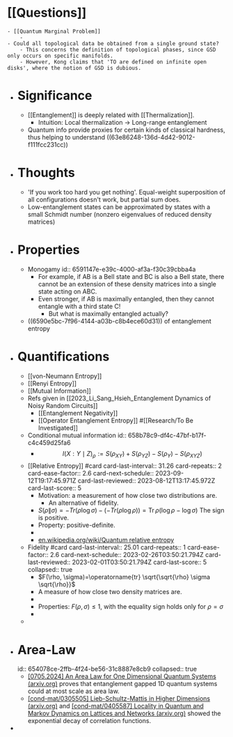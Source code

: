 # [[Questions]]
	- [[Quantum Marginal Problem]]
		-
	- Could all topological data be obtained from a single ground state?
		- This concerns the definition of topological phases, since GSD only occurs on specific manifolds.
		- However, Kong claims that 'TO are defined on infinite open disks', where the notion of GSD is dubious.
- # Significance
	- [[Entanglement]] is deeply related with [[Thermalization]].
		- Intuition: Local thermalization -> Long-range entanglement
	- Quantum info provide proxies for certain kinds of classical hardness, thus helping to understand ((63e86248-136d-4d42-9012-f111fcc231cc))
- # Thoughts
	- 'If you work too hard you get nothing'. Equal-weight superposition of all configurations doesn't work, but partial sum does.
	- Low-entanglement states can be approximated by states with a small Schmidt number (nonzero eigenvalues of reduced density matrices)
- # Properties
	- Monogamy
	  id:: 6591147e-e39c-4000-af3a-f30c39cbba4a
		- For example, if AB is a Bell state and BC is also a Bell state, there cannot be an extension of these density matrices into a single state acting on ABC.
		- Even stronger, if AB is maximally entangled, then they cannot entangle with a third state C!
			- But what is maximally entangled actually?
	- ((6590e5bc-7f96-4144-a03b-c8b4ece60d31)) of entanglement entropy
- # Quantifications
	- [[von-Neumann Entropy]]
	- [[Renyi Entropy]]
	- [[Mutual Information]]
	- Refs given in [[2023_Li_Sang_Hsieh_Entanglement Dynamics of Noisy Random Circuits]]
		- [[Entanglement Negativity]]
		- [[Operator Entanglement Entropy]] #[[Research/To Be Investigated]]
	- Conditional mutual information
	  id:: 658b78c9-df4c-47bf-b17f-c4c459d25fa6
		- $$I(X: Y \mid Z)_\rho:=S\left(\rho_{X Y}\right)+S\left(\rho_{Y Z}\right)-S\left(\rho_Y\right)-S\left(\rho_{X Y Z}\right)$$
	- [[Relative Entropy]] #card
	  card-last-interval:: 31.26
	  card-repeats:: 2
	  card-ease-factor:: 2.6
	  card-next-schedule:: 2023-09-12T19:17:45.971Z
	  card-last-reviewed:: 2023-08-12T13:17:45.972Z
	  card-last-score:: 5
		- Motivation: a measurement of how close two distributions are.
			- An alternative of fidelity.
		- $S(\rho \| \sigma)=-Tr(\rho \log \sigma)-(-Tr(\rho \log \rho))=\operatorname{Tr} \rho(\log \rho-\log \sigma)$ 
		  The sign is positive.
		- Property: positive-definite.
		-
		- [en.wikipedia.org/wiki/Quantum relative entropy](https://en.wikipedia.org/wiki/Quantum_relative_entropy)
	- Fidelity #card
	  card-last-interval:: 25.01
	  card-repeats:: 1
	  card-ease-factor:: 2.6
	  card-next-schedule:: 2023-02-26T03:50:21.794Z
	  card-last-reviewed:: 2023-02-01T03:50:21.794Z
	  card-last-score:: 5
	  collapsed:: true
		- $F(\rho, \sigma)=\operatorname{tr} \sqrt{\sqrt{\rho} \sigma \sqrt{\rho}}$
		- A measure of how close two density matrices are.
		-
		- Properties: $F(\rho, \sigma)\le1$, with the equality sign holds only for $\rho=\sigma$
		-
	-
- # Area-Law
  id:: 654078ce-2ffb-4f24-be56-31c8887e8cb9
  collapsed:: true
	- [[0705.2024] An Area Law for One Dimensional Quantum Systems (arxiv.org)](https://arxiv.org/abs/0705.2024) proves that entanglement gapped 1D quantum systems could at most scale as area law.
	- [[cond-mat/0305505] Lieb-Schultz-Mattis in Higher Dimensions (arxiv.org)](https://arxiv.org/abs/cond-mat/0305505) and [[cond-mat/0405587] Locality in Quantum and Markov Dynamics on Lattices and Networks (arxiv.org)](https://arxiv.org/abs/cond-mat/0405587) showed the exponential decay of correlation functions.
-